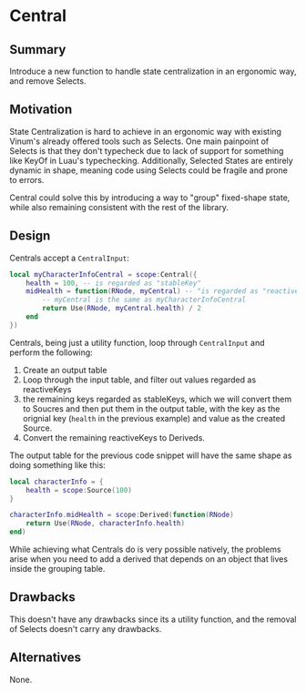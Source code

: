 # Central
## Summary
Introduce a new function to handle state centralization in an ergonomic way, and remove Selects.

## Motivation
State Centralization is hard to achieve in an ergonomic way with existing Vinum's already offered tools such as Selects. One main painpoint of Selects is that they don't typecheck due to lack of support for something like KeyOf in Luau's typechecking. Additionally, Selected States are entirely dynamic in shape, meaning code using Selects could be fragile and prone to errors.

Central could solve this by introducing a way to "group" fixed-shape state, while also remaining consistent with the rest of the library.

## Design
Centrals accept a `CentralInput`:
```lua
local myCharacterInfoCentral = scope:Central({
    health = 100, -- is regarded as "stableKey"
    midHealth = function(RNode, myCentral) -- "is regarded as "reactiveKey"
        -- myCentral is the same as myCharacterInfoCentral
        return Use(RNode, myCentral.health) / 2
    end
})
```

Centrals, being just a utility function, loop through `CentralInput` and perform the following:
1. Create an output table
2. Loop through the input table, and filter out values regarded as reactiveKeys
3. the remaining keys regarded as stableKeys, which we will convert them to Soucres and then put them in the output table, with the key as the orignial key (`health` in the previous example) and value as the created Source.
4. Convert the remaining reactiveKeys to Deriveds. 

The output table for the previous code snippet will have the same shape as doing something like this:
```lua
local characterInfo = {
    health = scope:Source(100)
}

characterInfo.midHealth = scope:Derived(function(RNode)
    return Use(RNode, characterInfo.health)
end)
```

While achieving what Centrals do is very possible natively, the problems arise when you need to add a derived that depends on an object that lives inside the grouping table.

## Drawbacks
This doesn't have any drawbacks since its a utility function, and the removal of Selects doesn't carry any drawbacks. 
## Alternatives
None.